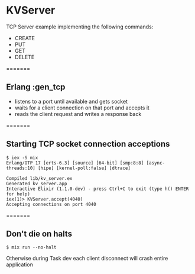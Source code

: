 KVServer
========

TCP Server example implementing the following commands:

*  CREATE
*  PUT
*  GET
*  DELETE

=======

## Erlang :gen_tcp

*  listens to a port until available and gets socket
*  waits for a client connection on that port and accepts it
*  reads the client request and writes a response back

=======

## Starting TCP socket connection acceptions
```
$ iex -S mix
Erlang/OTP 17 [erts-6.3] [source] [64-bit] [smp:8:8] [async-threads:10] [hipe] [kernel-poll:false] [dtrace]

Compiled lib/kv_server.ex
Generated kv_server.app
Interactive Elixir (1.1.0-dev) - press Ctrl+C to exit (type h() ENTER for help)
iex(1)> KVServer.accept(4040)
Accepting connections on port 4040
```

=======

## Don't die on halts
```
$ mix run --no-halt
```

Otherwise during Task dev each client disconnect will crash entire application


